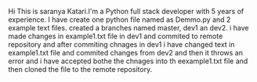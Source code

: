 Hi 
This is saranya Katari.I'm a Python full stack developer with 5 years of experience. 
I have create one python file named as Demmo.py and 2 example text files.
created a branches named master, dev1 an dev2.
i have made changes in example1.txt file in dev1 and commited to remote repository and after commiting chnages in dev1 i have changed text in example1.txt file and commited changes from dev2 and then it throws an error and i have accepted bothe the chnages into th eexample1.txt file and then cloned the file to the remote repository.
